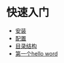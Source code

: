 # 快速入门

* [安装](kuai-su-ru-men/an-zhuang.md)
* [配置](kuai-su-ru-men/pei-zhi.md)
* [目录结构](kuai-su-ru-men/mu-lu-jie-gou.md)
* [第一个hello word](https://github.com/tastphp/tastphp-docs/blob/master/zh/kuai-su-ru-men/di-yi-ge-hello-word.md)
